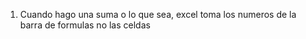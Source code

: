 1. Cuando hago una suma o lo que sea, excel toma los numeros de la barra de formulas no las celdas 
